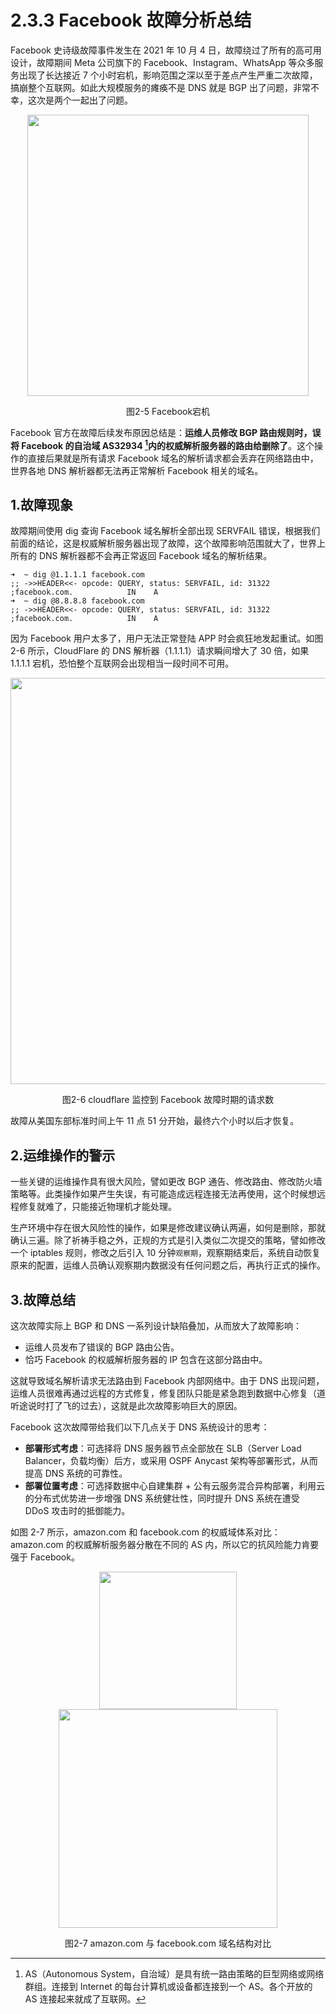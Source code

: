 # 2.3.3 Facebook 故障分析总结

Facebook 史诗级故障事件发生在 2021 年 10 月 4 日，故障绕过了所有的高可用设计，故障期间 Meta 公司旗下的 Facebook、Instagram、WhatsApp 等众多服务出现了长达接近 7 个小时宕机，影响范围之深以至于差点产生严重二次故障，搞崩整个互联网。如此大规模服务的瘫痪不是 DNS 就是 BGP 出了问题，非常不幸，这次是两个一起出了问题。

<div  align="center">
	<img src="../assets/facebook-404-error.jpeg" width = "450"  align=center />
	<p>图2-5 Facebook宕机 </p>
</div>

Facebook 官方在故障后续发布原因总结是：**运维人员修改 BGP 路由规则时，误将 Facebook 的自治域 AS32934 [^1]内的权威解析服务器的路由给删除了**。这个操作的直接后果就是所有请求 Facebook 域名的解析请求都会丢弃在网络路由中，世界各地 DNS 解析器都无法再正常解析 Facebook 相关的域名。

## 1.故障现象

故障期间使用 dig 查询 Facebook 域名解析全部出现 SERVFAIL 错误，根据我们前面的结论，这是权威解析服务器出现了故障，这个故障影响范围就大了，世界上所有的 DNS 解析器都不会再正常返回 Facebook 域名的解析结果。

```plain
➜  ~ dig @1.1.1.1 facebook.com
;; ->>HEADER<<- opcode: QUERY, status: SERVFAIL, id: 31322
;facebook.com.            IN    A
➜  ~ dig @8.8.8.8 facebook.com
;; ->>HEADER<<- opcode: QUERY, status: SERVFAIL, id: 31322
;facebook.com.            IN    A
```

因为 Facebook 用户太多了，用户无法正常登陆 APP 时会疯狂地发起重试。如图 2-6 所示，CloudFlare 的 DNS 解析器（1.1.1.1）请求瞬间增大了 30 倍，如果 1.1.1.1 宕机，恐怕整个互联网会出现相当一段时间不可用。

<div  align="center">
	<img src="../assets/cloudflare-dns.png" width = "650"  align=center />
	<p>图2-6 cloudflare 监控到 Facebook 故障时期的请求数 </p>
</div>

故障从美国东部标准时间上午 11 点 51 分开始，最终六个小时以后才恢复。

## 2.运维操作的警示

一些关键的运维操作具有很大风险，譬如更改 BGP 通告、修改路由、修改防火墙策略等。此类操作如果产生失误，有可能造成远程连接无法再使用，这个时候想远程修复就难了，只能接近物理机才能处理。

生产环境中存在很大风险性的操作，如果是修改建议确认两遍，如何是删除，那就确认三遍。除了祈祷手稳之外，正规的方式是引入类似二次提交的策略，譬如修改一个 iptables 规则，修改之后引入 10 分钟`观察期`，观察期结束后，系统自动恢复原来的配置，运维人员确认观察期内数据没有任何问题之后，再执行正式的操作。

## 3.故障总结

这次故障实际上 BGP 和 DNS 一系列设计缺陷叠加，从而放大了故障影响：

- 运维人员发布了错误的 BGP 路由公告。
- 恰巧 Facebook 的权威解析服务器的 IP 包含在这部分路由中。

这就导致域名解析请求无法路由到 Facebook 内部网络中。由于 DNS 出现问题，运维人员很难再通过远程的方式修复，修复团队只能是紧急跑到数据中心修复（道听途说时打了飞的过去），这就是此次故障影响巨大的原因。

Facebook 这次故障带给我们以下几点关于 DNS 系统设计的思考：

- **部署形式考虑**：可选择将 DNS 服务器节点全部放在 SLB（Server Load Balancer，负载均衡）后方，或采用 OSPF Anycast 架构等部署形式，从而提高 DNS 系统的可靠性。
- **部署位置考虑**：可选择数据中心自建集群 + 公有云服务混合异构部署，利用云的分布式优势进一步增强 DNS 系统健壮性，同时提升 DNS 系统在遭受 DDoS 攻击时的抵御能力。

如图 2-7 所示，amazon.com 和 facebook.com 的权威域体系对比：amazon.com 的权威解析服务器分散在不同的 AS 内，所以它的抗风险能力肯要强于 Facebook。

<div  align="center">
	<img src="../assets/dns-1.png" width = "220"  align=center />
</div>
<div  align="center">
	<img src="../assets/dns-2.png" width = "350"  align=center />
	<p>图2-7  amazon.com 与 facebook.com 域名结构对比</p>
</div>

[^1]: AS（Autonomous System，自治域）是具有统一路由策略的巨型网络或网络群组。连接到 Internet 的每台计算机或设备都连接到一个 AS。各个开放的 AS 连接起来就成了互联网。

